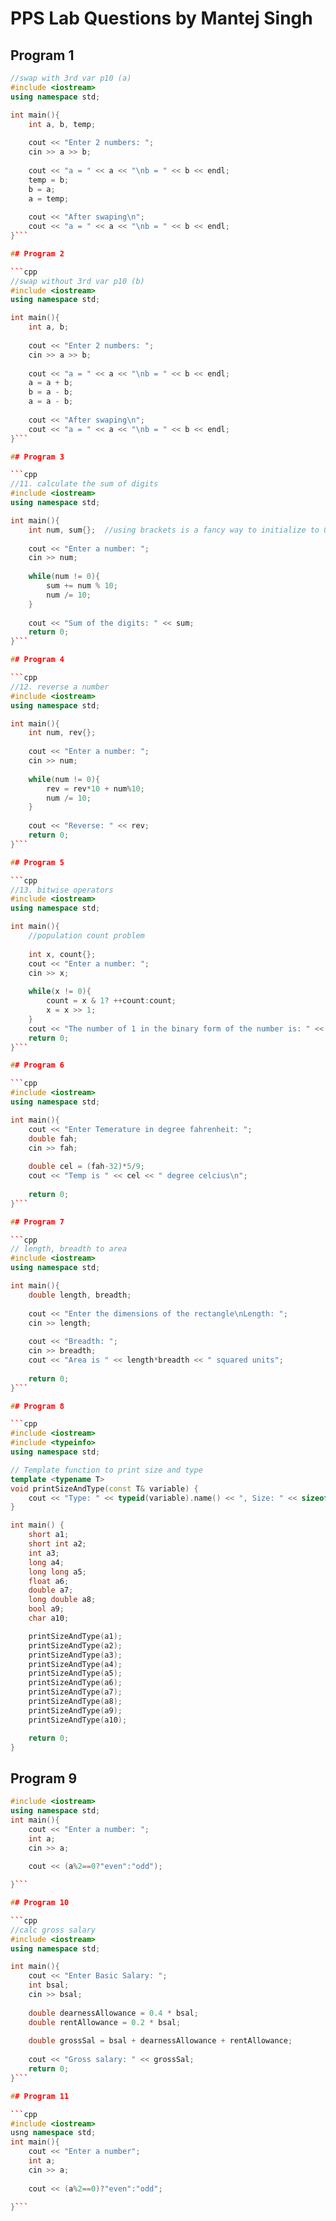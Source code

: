 # PPS Lab Questions by Mantej Singh

## Program 1

```cpp
//swap with 3rd var p10 (a)
#include <iostream>
using namespace std;

int main(){
	int a, b, temp;
	
	cout << "Enter 2 numbers: ";
	cin >> a >> b;
	
	cout << "a = " << a << "\nb = " << b << endl;
	temp = b;
	b = a;
	a = temp;
	
	cout << "After swaping\n";
	cout << "a = " << a << "\nb = " << b << endl;
}```

## Program 2

```cpp
//swap without 3rd var p10 (b)
#include <iostream>
using namespace std;

int main(){
	int a, b;
	
	cout << "Enter 2 numbers: ";
	cin >> a >> b;
	
	cout << "a = " << a << "\nb = " << b << endl;
	a = a + b;
	b = a - b;
	a = a - b;
	
	cout << "After swaping\n";
	cout << "a = " << a << "\nb = " << b << endl;
}```

## Program 3

```cpp
//11. calculate the sum of digits
#include <iostream>
using namespace std;

int main(){
	int num, sum{};  //using brackets is a fancy way to initialize to 0
	
	cout << "Enter a number: ";
	cin >> num;
	
	while(num != 0){
		sum += num % 10;
		num /= 10;
	}
	
	cout << "Sum of the digits: " << sum;
	return 0;
}```

## Program 4

```cpp
//12. reverse a number
#include <iostream>
using namespace std;

int main(){
	int num, rev{};
	
	cout << "Enter a number: ";
	cin >> num;
	
	while(num != 0){
		rev = rev*10 + num%10;
		num /= 10;
	}
	
	cout << "Reverse: " << rev;
	return 0;
}```

## Program 5

```cpp
//13. bitwise operators
#include <iostream>
using namespace std;

int main(){
	//population count problem
	
	int x, count{};
	cout << "Enter a number: ";
	cin >> x;
	
	while(x != 0){
		count = x & 1? ++count:count;
		x = x >> 1;
	}
	cout << "The number of 1 in the binary form of the number is: " << count;
	return 0;
}```

## Program 6

```cpp
#include <iostream>
using namespace std;

int main(){
	cout << "Enter Temerature in degree fahrenheit: ";
	double fah;
	cin >> fah;
	
	double cel = (fah-32)*5/9;
	cout << "Temp is " << cel << " degree celcius\n";
	
	return 0;
}```

## Program 7

```cpp
// length, breadth to area
#include <iostream>
using namespace std;

int main(){
	double length, breadth;
	
	cout << "Enter the dimensions of the rectangle\nLength: ";
	cin >> length;
	
	cout << "Breadth: ";
	cin >> breadth;
	cout << "Area is " << length*breadth << " squared units";
	
	return 0;
}```

## Program 8

```cpp
#include <iostream>
#include <typeinfo>
using namespace std;

// Template function to print size and type
template <typename T>
void printSizeAndType(const T& variable) {
    cout << "Type: " << typeid(variable).name() << ", Size: " << sizeof(variable) << " bytes" << endl;
}

int main() {
    short a1;
    short int a2;
    int a3;
    long a4;
    long long a5;
    float a6;
    double a7;
    long double a8;
    bool a9;
    char a10;

    printSizeAndType(a1);
    printSizeAndType(a2);
    printSizeAndType(a3);
    printSizeAndType(a4);
    printSizeAndType(a5);
    printSizeAndType(a6);
    printSizeAndType(a7);
    printSizeAndType(a8);
    printSizeAndType(a9);
    printSizeAndType(a10);

    return 0;
}
```

## Program 9

```cpp
#include <iostream>
using namespace std;
int main(){
	cout << "Enter a number: ";
	int a;
	cin >> a;
	
	cout << (a%2==0?"even":"odd");

}```

## Program 10

```cpp
//calc gross salary
#include <iostream>
using namespace std;

int main(){
	cout << "Enter Basic Salary: ";
	int bsal;
	cin >> bsal;
	
	double dearnessAllowance = 0.4 * bsal;
	double rentAllowance = 0.2 * bsal;
	
	double grossSal = bsal + dearnessAllowance + rentAllowance;
	
	cout << "Gross salary: " << grossSal;
	return 0;
}```

## Program 11

```cpp
#include <iostream>
usng namespace std;
int main(){
	cout << "Enter a number";
	int a;
	cin >> a;
	
	cout << (a%2==0)?"even":"odd";

}```
